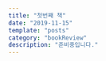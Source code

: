 ```yaml
---
title: "첫번째 책"
date: "2019-11-15"
template: "posts"
category: "bookReview"
description: "준비중입니다."
---
```

